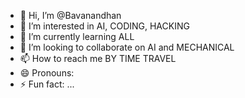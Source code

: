 - 👋 Hi, I’m @Bavanandhan
- 👀 I’m interested in AI, CODING, HACKING
- 🌱 I’m currently learning ALL
- 💞️ I’m looking to collaborate on AI and MECHANICAL
- 📫 How to reach me BY TIME TRAVEL
- 😄 Pronouns: 
- ⚡ Fun fact: ...

<!---
Bavanandhan/Bavanandhan is a ✨ special ✨ repository because its `README.md` (this file) appears on your GitHub profile.
You can click the Preview link to take a look at your changes.
--->
